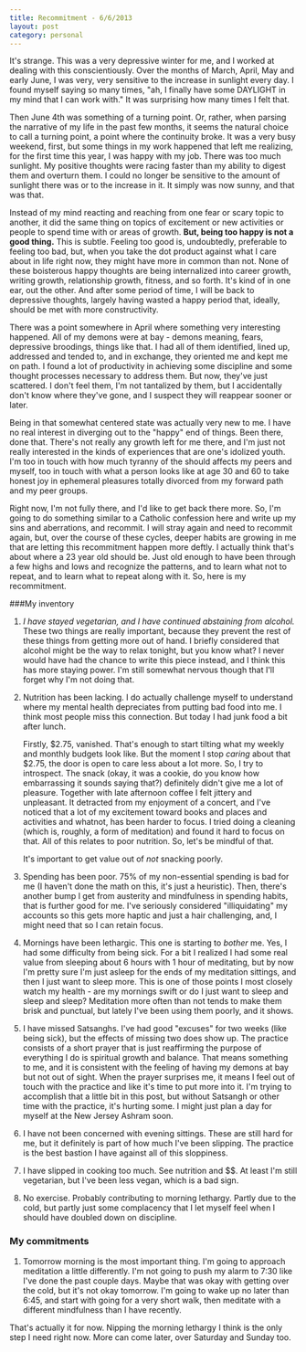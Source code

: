 ```yaml
---
title: Recommitment - 6/6/2013
layout: post
category: personal
---
```


It's strange. This was a very depressive winter for me, and I worked at dealing with this conscientiously. Over the months of March, April, May and early June, I was very, very sensitive to the increase in sunlight every day. I found myself saying so many times, "ah, I finally have some DAYLIGHT in my mind that I can work with." It was surprising how many times I felt that.

Then June 4th was something of a turning point. Or, rather, when parsing the narrative of my life in the past few months, it seems the natural choice to call a turning point, a point where the continuity broke. It was a very busy weekend, first, but some things in my work happened that left me realizing, for the first time this year, I was happy with my job. There was too much sunlight. My positive thoughts were racing faster than my ability to digest them and overturn them. I could no longer be sensitive to the amount of sunlight there was or to the increase in it. It simply was now sunny, and that was that.

Instead of my mind reacting and reaching from one fear or scary topic to another, it did the same thing on topics of excitement or new activities or people to spend time with or areas of growth. **But, being too happy is not a good thing.**  This is subtle. Feeling too good is, undoubtedly, preferable to feeling too bad, but, when you take the dot product against what I care about in life right now, they might have more in common than not. None of these boisterous happy thoughts are being internalized into career growth, writing growth, relationship growth, fitness, and so forth. It's kind of in one ear, out the other. And after some period of time, I will be back to depressive thoughts, largely having wasted a happy period that, ideally, should be met with more constructivity.

There was a point somewhere in April where something very interesting happened. All of my demons were at bay - demons meaning, fears, depressive broodings, things like that. I had all of them identified, lined up, addressed and tended to, and in exchange, they oriented me and kept me on path. I found a lot of productivity in achieving some discipline and some thought processes necessary to address them. But now, they've just scattered. I don't feel them, I'm not tantalized by them, but I accidentally don't know where they've gone, and I suspect they will reappear sooner or later.

Being in that somewhat centered state was actually very new to me. I have no real interest in diverging out to the "happy" end of things. Been there, done that. There's not really any growth left for me there, and I'm just not really interested in the kinds of experiences that are one's idolized youth. I'm too in touch with how much tyranny of the should affects my peers and myself, too in touch with what a person looks like at age 30 and 60 to take honest joy in ephemeral pleasures totally divorced from my forward path and my peer groups.

Right now, I'm not fully there, and I'd like to get back there more. So, I'm going to do something similar to a Catholic confession here and write up my sins and aberrations, and recommit. I will stray again and need to recommit again, but, over the course of these cycles, deeper habits are growing in me that are letting this recommitment happen more deftly. I actually think that's about where a 23 year old should be. Just old enough to have been through a few highs and lows and recognize the patterns, and to learn what not to repeat, and to learn what to repeat along with it. So, here is my recommitment.


###My inventory

1.  *I have stayed vegetarian, and I have continued abstaining from alcohol.* These two things are really important, because they prevent the rest of these things from getting more out of hand. I briefly considered that alcohol might be the way to relax tonight, but you know what? I never would have had the chance to write this piece instead, and I think this has more staying power. I'm still somewhat nervous though that I'll forget why I'm not doing that.

2.  Nutrition has been lacking. I do actually challenge myself to understand where my mental health depreciates from putting bad food into me. I think most people miss this connection. But today I had junk food a bit after lunch.

    Firstly, $2.75, vanished. That's enough to start tilting what my weekly and monthly budgets look like. But the moment I stop *caring* about that $2.75, the door is open to care less about a lot more. So, I try to introspect. The snack (okay, it was a cookie, do you know how embarrassing it sounds saying that?) definitely didn't give me a lot of pleasure. Together with late afternoon coffee I felt jittery and unpleasant. It detracted from my enjoyment of a concert, and I've noticed that a lot of my excitement toward books and places and activities and whatnot, has been harder to focus. I tried doing a cleaning (which is, roughly, a form of meditation) and found it hard to focus on that. All of this relates to poor nutrition. So, let's be mindful of that.

    It's important to get value out of *not* snacking poorly.

3.  Spending has been poor. 75% of my non-essential spending is bad for me (I haven't done the math on this, it's just a heuristic). Then, there's another bump I get from austerity and mindfulness in spending habits, that is further good for me. I've seriously considered "illiquidating" my accounts so this gets more haptic and just a hair challenging, and, I might need that so I can retain focus. 

4.  Mornings have been lethargic.  This one is starting to *bother* me.  Yes, I had some difficulty from being sick. For a bit I realized I had some real value from sleeping about 6 hours with 1 hour of meditating, but by now I'm pretty sure I'm just asleep for the ends of my meditation sittings, and then I just want to sleep more. This is one of those points I most closely watch my health - are my mornings swift or do I just want to sleep and sleep and sleep? Meditation more often than not tends to make them brisk and punctual, but lately I've been using them poorly, and it shows.

5.  I have missed Satsanghs. I've had good "excuses" for two weeks (like being sick), but the effects of missing two does show up.  The practice consists of a short prayer that is just reaffirming the purpose of everything I do is spiritual growth and balance. That means something to me, and it is consistent with the feeling of having my demons at bay but not out of sight. When the prayer surprises me, it means I feel out of touch with the practice and like it's time to put more into it. I'm trying to accomplish that a little bit in this post, but without Satsangh or other time with the practice, it's hurting some. I might just plan a day for myself at the New Jersey Ashram soon.

6.  I have not been concerned with evening sittings. These are still hard for me, but it definitely is part of how much I've been slipping. The practice is the best bastion I have against all of this sloppiness.

7.  I have slipped in cooking too much. See nutrition and $$. At least I'm still vegetarian, but I've been less vegan, which is a bad sign.

8.  No exercise. Probably contributing to morning lethargy. Partly due to the cold, but partly just some complacency that I let myself feel when I should have doubled down on discipline.

### My commitments

1.  Tomorrow morning is the most important thing.  I'm going to approach meditation a little differently.  I'm not going to push my alarm to 7:30 like I've done the past couple days. Maybe that was okay with getting over the cold, but it's not okay tomorrow. I'm going to wake up no later than 6:45, and start with going for a very short walk, then meditate with a different mindfulness than I have recently.

That's actually it for now.  Nipping the morning lethargy I think is the only step I need right now.  More can come later, over Saturday and Sunday too.
